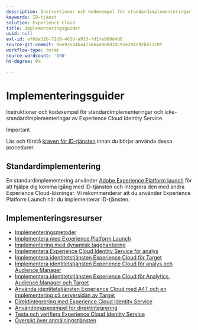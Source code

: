 ```yaml
---
description: Instruktioner och kodexempel för standardimplementeringar och icke-standardimplementeringar av Experience Cloud Identity Service.
keywords: ID-tjänst
solution: Experience Cloud
title: Implementeringsguider
uuid: null
exl-id: af6da32b-72d9-463d-a933-fd1fe960d4d8
source-git-commit: 06e935a4ba4776baa900d3dc91e294c92b873c0f
workflow-type: tm+mt
source-wordcount: '190'
ht-degree: 0%

---
```


# Implementeringsguider

Instruktioner och kodexempel för standardimplementeringar och icke-standardimplementeringar av Experience Cloud Identity Service.

>[!IMPORTANT]
>
>Läs och förstå [kraven för ID-tjänsten](../reference/requirements.md) innan du börjar använda dessa procedurer.

## Standardimplementering

En standardimplementering använder [Adobe Experience Platform launch](https://experienceleague.adobe.com/docs/launch/using/home.html) för att hjälpa dig komma igång med ID-tjänsten och integrera den med andra Experience Cloud-lösningar. Vi rekommenderar att du använder Experience Platform Launch när du implementerar ID-tjänsten.

## Implementeringsresurser

* [Implementeringsmetoder](implementation-methods.md)
* [Implementera med Experience Platform Launch](ecid-implement-with-launch.md)
* [Implementering med dynamisk tagghantering](standard.md)
* [Implementera Experience Cloud Identity Service för analys](setup-analytics.md)
* [Implementera identitetstjänsten Experience Cloud för Target](setup-target.md)
* [Implementera identitetstjänsten Experience Cloud för analys och Audience Manager](setup-aam-analytics.md)
* [Implementera identitetstjänsten Experience Cloud för Analytics, Audience Manager och Target](setup-aam-analytics-target.md)
* [Använda identitetstjänsten Experience Cloud med A4T och en implementering på serversidan av Target](ecid-a4t-target.md)
* [Direktintegrering med Experience Cloud Identity Service](direct-integration.md)
* [Användningsexempel för direktintegrering](direct-integration-examples.md)
* [Testa och verifiera Experience Cloud Identity Service](test-verify.md)
* [Översikt över anmälningstjänsten](opt-in-service/optin-overview.md)
